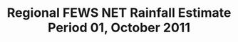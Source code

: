 ---
title: Regional FEWS NET Rainfall Estimate Period 01, October 2011
categories: 
    - data
geography: regional
partner: fews
cat: remote
year: 2012
layer: fews-net.sahel-fewsnet-ref-period11101,devseed.sahel-africa-borders-land  
api:
embed:
source: FEWS NET 
license: Public Domain
updated: 3/28/12
description: This layer depicts the dekadal (10-day) rainfall estimate (RFE) based on RFE 2.0 algorithm and interpolation method produced by National Oceanic and Atmospheric Administration's (NOAA) Climate Prediction Center. Daily rainfall estimates are summed to produce dekadal totals. Additional information about RFE 2.0 can be found on the [African Rainfall Estimates data page](http://www.cpc.ncep.noaa.gov/products/fews/rfe.shtml). 
downloads:
    - type: geotiff
      link: http://dl.dropbox.com/u/72717685/fewsnet-rfe-period11101.zip
---